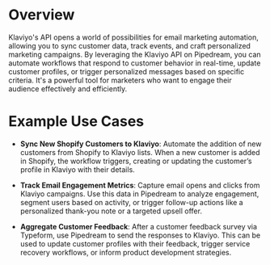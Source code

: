 # Overview

Klaviyo's API opens a world of possibilities for email marketing automation, allowing you to sync customer data, track events, and craft personalized marketing campaigns. By leveraging the Klaviyo API on Pipedream, you can automate workflows that respond to customer behavior in real-time, update customer profiles, or trigger personalized messages based on specific criteria. It's a powerful tool for marketers who want to engage their audience effectively and efficiently.

# Example Use Cases

- **Sync New Shopify Customers to Klaviyo**: Automate the addition of new customers from Shopify to Klaviyo lists. When a new customer is added in Shopify, the workflow triggers, creating or updating the customer’s profile in Klaviyo with their details.

- **Track Email Engagement Metrics**: Capture email opens and clicks from Klaviyo campaigns. Use this data in Pipedream to analyze engagement, segment users based on activity, or trigger follow-up actions like a personalized thank-you note or a targeted upsell offer.

- **Aggregate Customer Feedback**: After a customer feedback survey via Typeform, use Pipedream to send the responses to Klaviyo. This can be used to update customer profiles with their feedback, trigger service recovery workflows, or inform product development strategies.

